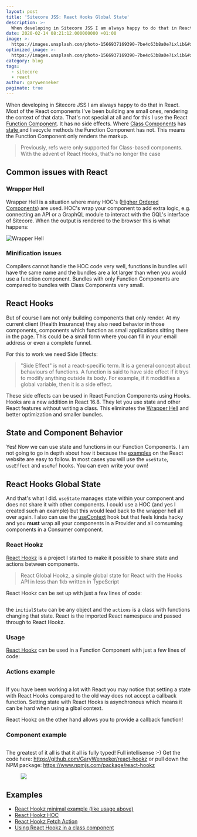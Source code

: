 ```yaml
---
layout: post
title: 'Sitecore JSS: React Hooks Global State'
description: >-
  When developing in Sitecore JSS I am always happy to do that in React. Most of the React components I&#x27;ve been building are small ones, rendering the context of that data. That&#x27;s not special at all and for this I use the React Function Component. It has no side effects.
date: 2020-02-14 08:21:12.000000000 +01:00
image: >-
  https://images.unsplash.com/photo-1566937169390-7be4c63b8a0e?ixlib&#x3D;rb-1.2.1&amp;q&#x3D;80&amp;fm&#x3D;jpg&amp;crop&#x3D;entropy&amp;cs&#x3D;tinysrgb&amp;w&#x3D;1080&amp;fit&#x3D;max&amp;ixid&#x3D;eyJhcHBfaWQiOjExNzczfQ
optimized_image: >-
  https://images.unsplash.com/photo-1566937169390-7be4c63b8a0e?ixlib&#x3D;rb-1.2.1&amp;q&#x3D;80&amp;fm&#x3D;jpg&amp;crop&#x3D;entropy&amp;cs&#x3D;tinysrgb&amp;w&#x3D;1080&amp;fit&#x3D;max&amp;ixid&#x3D;eyJhcHBfaWQiOjExNzczfQ
category: blog
tags:
  - sitecore
  - react
author: garywenneker
paginate: true
---
```

<p>When developing in Sitecore JSS I am always happy to do that in React. Most of the React components I've been building are small ones, rendering the context of that data. That's not special at all and for this I use the React <a href="https://reactjs.org/docs/components-and-props.html#function-and-class-components">Function Component</a>. It has no side effects. Where <a href="https://reactjs.org/docs/components-and-props.html#function-and-class-components">Class Components</a> has <a href="https://reactjs.org/docs/state-and-lifecycle.html">state </a>and livecycle methods the Function Component has not. This means the Function Component only renders the markup.</p><blockquote>
<p>Previously, refs were only supported for Class-based components. With the advent of React Hooks, that's no longer the case</p>
</blockquote>
<h2 id="commonissueswithreact">Common issues with React</h2>
<h3 id="wrapperhell">Wrapper Hell</h3>
<p>Wrapper Hell is a situation where many HOC's (<a href="https://reactjs.org/docs/higher-order-components.html">Higher Ordered Components</a>) are used. HOC's wrap your component to add extra logic, e.g. connecting an API or a GraphQL module to interact with the GQL's interface of Sitecore. When the output is rendered to the browser this is what happens:</p>
<p><img src="/content/images/2020/02/wrapper_hell_2.png" alt="Wrapper Hell"></p>
<h3 id="minificationissues">Minification issues</h3>
<p>Compilers cannot handle the HOC code very well, functions in bundles will have the same name and the bundles are a lot larger than when you would use a function component. Bundles with only Function Components are compared to bundles with Class Components very small.</p>
<h2 id="reacthooks">React Hooks</h2>
<p>But of course I am not only building components that only render. At my current client (Health Insurance) they also need behavior in those components, components which function as small applications sitting there in the page. This could be a small form where you can fill in your email address or even a complete funnel.</p>
<p>For this to work we need Side Effects:</p>
<blockquote>
<p>&quot;Side Effect&quot; is not a react-specific term. It is a general concept about behaviours of functions. A function is said to have side effect if it trys to modify anything outside its body. For example, if it modidifies a global variable, then it is a side effect.</p>
</blockquote>
<p>These side effects can be used in React Function Components using Hooks. Hooks are a new addition in React 16.8. They let you use state and other React features without writing a class. This eliminates the <a href="https://reactjs.org/docs/hooks-intro.html#its-hard-to-reuse-stateful-logic-between-components">Wrapper Hell</a> and better optimization and smaller bundles.</p>
<h2 id="stateandcomponentbehavior">State and Component Behavior</h2>
<p>Yes! Now we can use state and functions in our Function Components. I am not going to go in depth about how it because the <a href="https://reactjs.org/docs/hooks-intro.html">examples</a> on the React website are easy to follow. In most cases you will use the <code>useState</code>, <code>useEffect</code> and <code>useRef</code> hooks. You can even write your own!</p>
<h2 id="reacthooksglobalstate">React Hooks Global State</h2>
<p>And that's what I did. <code>useState</code> manages state within your component and does not share it with other components. I could use a HOC (and yes I created such an example) but this would lead back to the wrapper hell all over again. I also can use the <a href="https://reactjs.org/docs/hooks-reference.html#usecontext">useContext</a> hook but that feels kinda hacky and you <strong>must</strong> wrap all your components in a Provider and all comsuming components in a Consumer component.</p>
<h3 id="reacthookz">React Hookz</h3>
<p><a href="https://github.com/GaryWenneker/react-hookz/blob/master/README.md">React Hookz</a> is a project I started to make it possible to share state and actions between components.</p>
<blockquote>
<p>React Global Hookz, a simple global state for React with the Hooks API in less than 1kb written in TypeScript</p>
</blockquote>
<p>React Hookz can be set up with just a few lines of code:</p>
<pre><code class="line-numbers language-javascript"><script type="text/plain">
const useReactHookz = ReactHookz(React, initialState, actions);
export default useReactHookz;
</script></code></pre>
<p>the <code>initialState</code> can be any object and the <code>actions</code> is a class with functions changing that state. React is the imported React namespace and passed through to React Hookz.</p>
<h3 id="usage">Usage</h3>
<p><a href="https://github.com/GaryWenneker/react-hookz/blob/master/README.md">React Hookz</a> can be used in a Function Component with just a few lines of code:</p>
<h3 id="actionsexample">Actions example</h3>
<pre><code class="line-numbers language-javascript"><script type="text/plain">
export interface IActions {
  addToCounter: (amount: number) => void;
}

export interface IState {
  counter: number;
}

export interface IStore {
  state: IState;
  setState: (state: any) => void;
}

export const addToCounter = (store: IStore, amount: number, callback: any) => {
  const counter = store.state.counter + amount;
  store.setState({ counter });
  if (callback) {
    callback();
  }
};

const actions = { addToCounter };

const initialState: IState = {
  counter: 1
};

export default useReactHookz(React, initialState, actions);
</script></code></pre>
<p>If you have been working a lot with React you may notice that setting a state  with React Hooks compared to the old way does not accept a callback function. Setting state with React Hooks is asynchronous which means it can be hard when using a glbal context.</p>
<p>React Hookz on the other hand allows you to provide a callback function!</p>
<h3 id="componentexample">Component example</h3>
<pre><code class="line-numbers language-javascript"><script type="text/plain">
import React from "react";
import ReactHookz from "react-hookz";
import { renderTime } from "../utils/index";
import useReactHookz, { IState, IActions } from "../actions";

const addedCounter = () => {
    console.log('callback: added the counter');
};

const Counter: React.FC = () => {
  // using ReactHookz
  const [state, actions]: [IState, IActions] = useReactHookz();
  return (
    <div className="Counter">
      <p>
        FC Counter:
        {state.counter}
      </p>
      <button type="button" onClick={() => actions.addToCounter(1, addedCounter)}>
        +1 to global
      </button>
    </div>
  );
};

export default Counter;
</script></code></pre>
<p>The greatest of it all is that it all is fully typed! Full intellisense :-) Get the code here: <a href="https://github.com/GaryWenneker/react-hookz">https://github.com/GaryWenneker/react-hookz</a> or pull down the NPM package: <a href="https://www.npmjs.com/package/react-hookz">https://www.npmjs.com/package/react-hookz</a></p>
<figure class="kg-image-card kg-width-full"><img src="/content/images/2020/02/wu0ZiW2yRSVSE-1-.gif" class="kg-image"></figure><h2 id="examples">Examples</h2>
<ul>
<li><a href="https://codesandbox.io/s/react-hookz-global-state-vl5x7">React Hookz minimal example (like usage above)</a></li>
<li><a href="https://codesandbox.io/s/react-hookz-hoc-112fy">React Hookz HOC</a></li>
<li><a href="https://codesandbox.io/s/react-hookz-fetch-action-demo-ellw3">React Hookz Fetch Action</a></li>
<li><a href="https://codesandbox.io/s/react-hookz-class-component-hfimj">Using React Hookz in a class component</a></li>
</ul>

